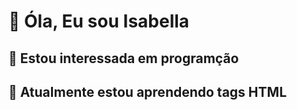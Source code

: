 # 👋 Óla, Eu sou Isabella
## 👀 Estou interessada em programção
## 🌱 Atualmente estou aprendendo tags HTML


<!---
IsaBien/IsaBien is a ✨ special ✨ repository because its `README.md` (this file) appears on your GitHub profile.
You can click the Preview link to take a look at your changes.
--->
